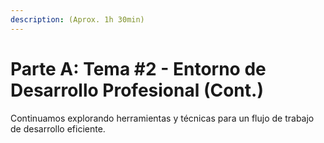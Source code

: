 ```yaml
---
description: (Aprox. 1h 30min)
---
```


# Parte A: Tema #2 - Entorno de Desarrollo Profesional (Cont.)

Continuamos explorando herramientas y técnicas para un flujo de trabajo de desarrollo eficiente.
